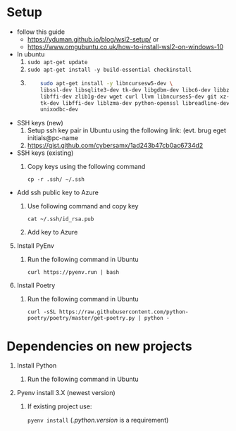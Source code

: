 # Setup
- follow this guide
    - https://yduman.github.io/blog/wsl2-setup/ or
    - https://www.omgubuntu.co.uk/how-to-install-wsl2-on-windows-10
- In ubuntu
    1. `sudo apt-get update`
    2. `sudo apt-get install -y build-essential checkinstall`
    3.  ```bash
            sudo apt-get install -y libncursesw5-dev \
            libssl-dev libsqlite3-dev tk-dev libgdbm-dev libc6-dev libbz2-dev \
            libffi-dev zlib1g-dev wget curl llvm libncurses5-dev git xz-utils \
            tk-dev libffi-dev liblzma-dev python-openssl libreadline-dev libsqlite3-dev \
            unixodbc-dev

        ```
- SSH keys (new)
    1. Setup ssh key pair in Ubuntu using the following link: (evt. brug eget initials@pc-name
    2. https://gist.github.com/cybersamx/1ad243b47cb0ac6734d2
- SSH keys (existing)
    1. Copy keys using the following command
    
        `cp -r .ssh/ ~/.ssh`
- Add ssh public key to Azure
    1.	Use following command and copy key
       
        `cat ~/.ssh/id_rsa.pub`
    2. Add key to Azure
5.	Install PyEnv
    1.	Run the following command in Ubuntu
        
        `curl https://pyenv.run | bash`
6.	Install Poetry
    1. Run the following command in Ubuntu
        
        `curl -sSL https://raw.githubusercontent.com/python-poetry/poetry/master/get-poetry.py | python -`

# Dependencies on new projects
1.	Install Python
    1.	Run the following command in Ubuntu

2. Pyenv install 3.X (newest version)
    1.	If existing project use:
        
        `pyenv install` (*.python.version*  is a requirement)
